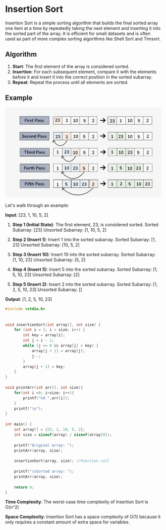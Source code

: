 # Insertion Sort

Insertion Sort is a simple sorting algorithm that builds the final sorted array one item at a time by repeatedly taking the next element and inserting it into the sorted part of the array. It is efficient for small datasets and is often used as part of more complex sorting algorithms like Shell Sort and Timsort.

## Algorithm

1. **Start**: The first element of the array is considered sorted.
2. **Insertion**: For each subsequent element, compare it with the elements before it and insert it into the correct position in the sorted subarray.
3. **Repeat**: Repeat the process until all elements are sorted.

## Example

![image credit: SS from @geeksforgeeks](image.png)

Let's walk through an example:

**Input**: [23, 1, 10, 5, 2]

1. **Step 1 (Initial State)**: The first element, 23, is considered sorted.
   Sorted Subarray: [23]
   Unsorted Subarray: [1, 10, 5, 2]

2. **Step 2 (Insert 1)**: Insert 1 into the sorted subarray.
   Sorted Subarray: [1, 23]
   Unsorted Subarray: [10, 5, 2]

3. **Step 3 (Insert 10)**: Insert 10 into the sorted subarray.
   Sorted Subarray: [1, 10, 23]
   Unsorted Subarray: [5, 2]

4. **Step 4 (Insert 5)**: Insert 5 into the sorted subarray.
   Sorted Subarray: [1, 5, 10, 23]
   Unsorted Subarray: [2]

5. **Step 5 (Insert 2)**: Insert 2 into the sorted subarray.
   Sorted Subarray: [1, 2, 5, 10, 23]
   Unsorted Subarray: []

**Output**: [1, 2, 5, 10, 23]

```c
#include <stdio.h>


void insertionSort(int array[], int size) {
    for (int i = 1; i < size; i++) {
        int key = array[i];
        int j = i - 1;
        while (j >= 0 && array[j] > key) {
            array[j + 1] = array[j];
            j--;
        }
        array[j + 1] = key;
    }
}

void printArr(int arr[], int size){
    for(int i =0; i<size; i++){
        printf("%d ",arr[i]);
    }
    printf("\n");
}

int main() {
    int array[] = {23, 1, 10, 5, 2};
    int size = sizeof(array) / sizeof(array[0]);

    printf("Original array: ");
    printArr(array, size);

    insertionSort(array, size); //Function call

    printf("\nSorted array: ");
    printArr(array, size);

    return 0;
}
```

**Time Complexity**: The worst-case time complexity of Insertion Sort is O(n^2)

**Space Complexity**: Insertion Sort has a space complexity of O(1) because it only requires a constant amount of extra space for variables.
